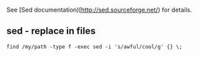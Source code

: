 See [Sed documentation)[http://sed.sourceforge.net/) for details.

sed - replace in files
--------------------

```shell
find /my/path -type f -exec sed -i 's/awful/cool/g' {} \;
```
